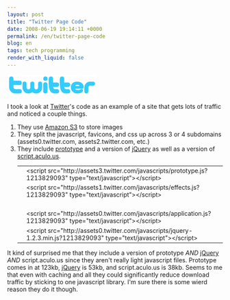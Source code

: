 ```yaml
---
layout: post
title: "Twitter Page Code"
date: 2008-06-19 19:14:11 +0000
permalink: /en/twitter-page-code
blog: en
tags: tech programming
render_with_liquid: false
---
```


<p><img src="/assets/images/gallery/twitter.png" alt="Twitter" /></p>
<p>I took a look at <a href="http://www.twitter.com/" title="Twitter">Twitter</a>'s code as an example of a site that gets lots of traffic and noticed a couple things.</p>
<ol>
<li>They use <a href="http://www.amazon.com/gp/browse.html?node=16427261">Amazon S3</a> to store images</li>
<li>They split the javascript, favicons, and css up across 3 or 4 subdomains (assets0.twitter.com, assets2.twitter.com, etc.)</li>
<li>They include <a href="http://www.prototypejs.org/">prototype</a> and a version of <a href="http://jquery.com/">jQuery</a> as well as a version of <a href="http://script.aculo.us/">script.aculo.us</a>.<div class="codeblock amc_html amc_short"><table><tr class="amc_code_odd"><td class="amc_line"><div class="amc1"></div></td><td>&lt;script src=&quot;http://assets3.twitter.com/javascripts/prototype.js?1213829093&quot; type=&quot;text/javascript&quot;&gt;&lt;/script&gt;<br />
</td></tr><tr class="amc_code_even"><td class="amc_line"><div class="amc2"></div></td><td>&lt;script src=&quot;http://assets1.twitter.com/javascripts/effects.js?1213829093&quot; type=&quot;text/javascript&quot;&gt;&lt;/script&gt;<br />
</td></tr><tr class="amc_code_odd"><td class="amc_line"><div class="amc3"></div></td><td><br />
</td></tr><tr class="amc_code_even"><td class="amc_line"><div class="amc4"></div></td><td>&lt;script src=&quot;http://assets0.twitter.com/javascripts/application.js?1213829093&quot; type=&quot;text/javascript&quot;&gt;&lt;/script&gt;<br />
</td></tr><tr class="amc_code_odd"><td class="amc_line"><div class="amc5"></div></td><td>&lt;script src=&quot;http://assets0.twitter.com/javascripts/jquery-1.2.3.min.js?1213829093&quot; type=&quot;text/javascript&quot;&gt;&lt;/script&gt;</td></tr></table></div></li>
</ol>

<p>It kind of surprised me that they include a version of prototype <em>AND</em> <a href="http://jquery.com/" title="jQuery">jQuery</a> <em>AND</em> script.aculo.us since they aren't really light javascript files. Prototype comes in at 123kb, <a href="http://jquery.com/" title="jQuery">jQuery</a> is 53kb, and script.aculo.us is 38kb. Seems to me that even with caching and all they could significantly reduce download traffic by sticking to one javascript library. I'm sure there is some wierd reason they do it though.</p>

